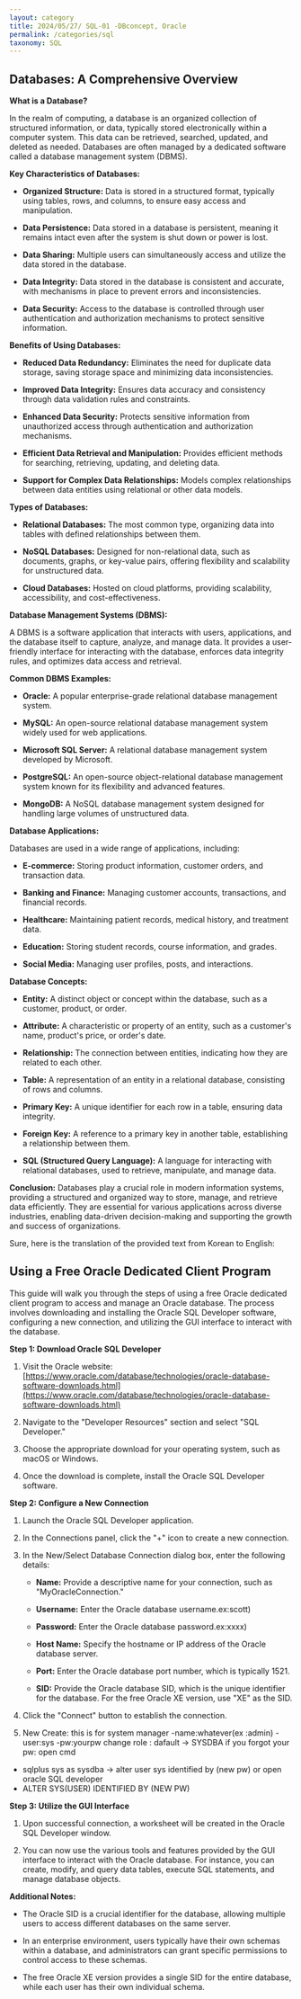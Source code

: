 ```yaml
---
layout: category
title: 2024/05/27/ SQL-01 -DBconcept, Oracle
permalink: /categories/sql
taxonomy: SQL
---
```


## Databases: A Comprehensive Overview

**What is a Database?**

In the realm of computing, a database is an organized collection of structured information, or data, typically stored electronically within a computer system. This data can be retrieved, searched, updated, and deleted as needed. Databases are often managed by a dedicated software called a database management system (DBMS).

**Key Characteristics of Databases:**

* **Organized Structure:** Data is stored in a structured format, typically using tables, rows, and columns, to ensure easy access and manipulation.

* **Data Persistence:** Data stored in a database is persistent, meaning it remains intact even after the system is shut down or power is lost.

* **Data Sharing:** Multiple users can simultaneously access and utilize the data stored in the database.

* **Data Integrity:** Data stored in the database is consistent and accurate, with mechanisms in place to prevent errors and inconsistencies.

* **Data Security:** Access to the database is controlled through user authentication and authorization mechanisms to protect sensitive information.

**Benefits of Using Databases:**

* **Reduced Data Redundancy:** Eliminates the need for duplicate data storage, saving storage space and minimizing data inconsistencies.

* **Improved Data Integrity:** Ensures data accuracy and consistency through data validation rules and constraints.

* **Enhanced Data Security:** Protects sensitive information from unauthorized access through authentication and authorization mechanisms.

* **Efficient Data Retrieval and Manipulation:** Provides efficient methods for searching, retrieving, updating, and deleting data.

* **Support for Complex Data Relationships:** Models complex relationships between data entities using relational or other data models.

**Types of Databases:**

* **Relational Databases:** The most common type, organizing data into tables with defined relationships between them.

* **NoSQL Databases:** Designed for non-relational data, such as documents, graphs, or key-value pairs, offering flexibility and scalability for unstructured data.

* **Cloud Databases:** Hosted on cloud platforms, providing scalability, accessibility, and cost-effectiveness.

**Database Management Systems (DBMS):**

A DBMS is a software application that interacts with users, applications, and the database itself to capture, analyze, and manage data. It provides a user-friendly interface for interacting with the database, enforces data integrity rules, and optimizes data access and retrieval.

**Common DBMS Examples:**

* **Oracle:** A popular enterprise-grade relational database management system.

* **MySQL:** An open-source relational database management system widely used for web applications.

* **Microsoft SQL Server:** A relational database management system developed by Microsoft.

* **PostgreSQL:** An open-source object-relational database management system known for its flexibility and advanced features.

* **MongoDB:** A NoSQL database management system designed for handling large volumes of unstructured data.

**Database Applications:**

Databases are used in a wide range of applications, including:

* **E-commerce:** Storing product information, customer orders, and transaction data.

* **Banking and Finance:** Managing customer accounts, transactions, and financial records.

* **Healthcare:** Maintaining patient records, medical history, and treatment data.

* **Education:** Storing student records, course information, and grades.

* **Social Media:** Managing user profiles, posts, and interactions.

**Database Concepts:**

* **Entity:** A distinct object or concept within the database, such as a customer, product, or order.

* **Attribute:** A characteristic or property of an entity, such as a customer's name, product's price, or order's date.

* **Relationship:** The connection between entities, indicating how they are related to each other.

* **Table:** A representation of an entity in a relational database, consisting of rows and columns.

* **Primary Key:** A unique identifier for each row in a table, ensuring data integrity.

* **Foreign Key:** A reference to a primary key in another table, establishing a relationship between them.

* **SQL (Structured Query Language):** A language for interacting with relational databases, used to retrieve, manipulate, and manage data.

**Conclusion:**
Databases play a crucial role in modern information systems, providing a structured and organized way to store, manage, and retrieve data efficiently. They are essential for various applications across diverse industries, enabling data-driven decision-making and supporting the growth and success of organizations.

Sure, here is the translation of the provided text from Korean to English:

## **Using a Free Oracle Dedicated Client Program**

This guide will walk you through the steps of using a free Oracle dedicated client program to access and manage an Oracle database. The process involves downloading and installing the Oracle SQL Developer software, configuring a new connection, and utilizing the GUI interface to interact with the database.

**Step 1: Download Oracle SQL Developer**

1. Visit the Oracle website: [https://www.oracle.com/database/technologies/oracle-database-software-downloads.html](https://www.oracle.com/database/technologies/oracle-database-software-downloads.html)

2. Navigate to the "Developer Resources" section and select "SQL Developer."

3. Choose the appropriate download for your operating system, such as macOS or Windows.

4. Once the download is complete, install the Oracle SQL Developer software.

**Step 2: Configure a New Connection**

1. Launch the Oracle SQL Developer application.

2. In the Connections panel, click the "+" icon to create a new connection.

3. In the New/Select Database Connection dialog box, enter the following details:

   - **Name:** Provide a descriptive name for your connection, such as "MyOracleConnection."

   - **Username:** Enter the Oracle database username.ex:scott) 

   - **Password:** Enter the Oracle database password.ex:xxxx)

   - **Host Name:** Specify the hostname or IP address of the Oracle database server.

   - **Port:** Enter the Oracle database port number, which is typically 1521.

   - **SID:** Provide the Oracle database SID, which is the unique identifier for the database. For the free Oracle XE version, use "XE" as the SID.

4. Click the "Connect" button to establish the connection.

5. New Create: this is for system manager 
   -name:whatever(ex :admin)
   -user:sys
   -pw:yourpw
   change role : dafault -> SYSDBA
if you forgot your pw:
  open cmd
  - sqlplus sys as sysdba -> alter user sys identified by (new pw) 
or
  open oracle SQL developer
  - ALTER SYS(USER) IDENTIFIED BY (NEW PW)  

**Step 3: Utilize the GUI Interface**

1. Upon successful connection, a worksheet will be created in the Oracle SQL Developer window.

2. You can now use the various tools and features provided by the GUI interface to interact with the Oracle database. For instance, you can create, modify, and query data tables, execute SQL statements, and manage database objects.

**Additional Notes:**

* The Oracle SID is a crucial identifier for the database, allowing multiple users to access different databases on the same server.

* In an enterprise environment, users typically have their own schemas within a database, and administrators can grant specific permissions to control access to these schemas.

* The free Oracle XE version provides a single SID for the entire database, while each user has their own individual schema.

